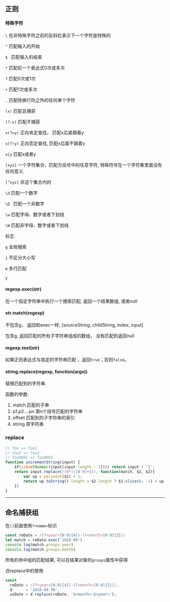 ## 正则

#### 特殊字符

`\`      在非特殊字符之前的反斜杠表示下一个字符是特殊的

`^`       匹配输入的开始

`$ `         匹配输入的结束

`*`   匹配前一个表达式0次或多次 

`?`      匹配0次或1次

`+`     匹配1次或多次

`.`     匹配除换行符之外的任何单个字符

`(x)`   匹配且捕获

`(?:x)` 匹配不捕获

`x(?=y)`    正向肯定查找， 匹配x后紧跟着y

`x(?!y)`    正向否定查找,  匹配x后面不跟着y

`x|y`    匹配x或者y

`[xyz]` 一个字符集合，匹配方括号中的任意字符, 特殊符号在一个字符集里面没有任何意义.

`[^xyz]` 非这个集合内的

`\d`    匹配一个数字

`\D `    匹配一个非数字

`\w`     匹配字母、数字或者下划线

`\W`     匹配非字母、数字或者下划线

标志

`g`    全局搜索

`i`    不区分大小写

`m`    多行匹配

`y`

#### regexp.exec(str)

在一个指定字符串中执行一个搜索匹配, 返回一个结果数组, 或者null

#### str.match(regexp)

不包含g， 返回和exec一样, [sourceString, childString, index, input]

包含g, 返回匹配的所有子字符串组成的数组， 没有匹配到返回null

#### regexp.test(str)

如果正则表达式与指定的字符串匹配 ，返回`true`；否则`false`。

#### string.replace(regexp, function(args))

替换匹配到的字符串.  

函数的参数:

1. match     匹配的子串
2. p1,p2....pn     第n个括号匹配的字符串
3. offset   匹配到的子字符串的索引
4. string   原字符串 

### replace

```javascript
// foo => foo1
// foo2 => foo3
// foo0001 => foo0002
function incrementString(input) {
	if(isNaN(Number(input[input.length - 1]))) return input + '1';
    return input.replace(/(0*)([0-9]+$)/, function(match, $1, $2){
        var up = parseInt($2) + 1;
        return up.toString().length > $2.length ? $1.slice(0, -1) + up : $1 + up;
    })
}
```

---



## **命名捕获组**

在`()`前面使用`?<name>`标识

```javascript
const reDate = /(?<year>[0-9]{4})-(?<month>[0-9]{2})/
let match = reDate.exec('2018-09')
console.log(match.groups.year)
console.log(match.groups.month)
```

所有的命中组的匹配结果, 可以在结果对象的`groups`属性中获得

*在replace*中的使用

```javascript
const
  reDate = /(?<year>[0-9]{4})-(?<month>[0-9]{2})/,
  d      = '2018-04-30',
  usDate = d.replace(reDate, '$<month>-$<year>');
```

